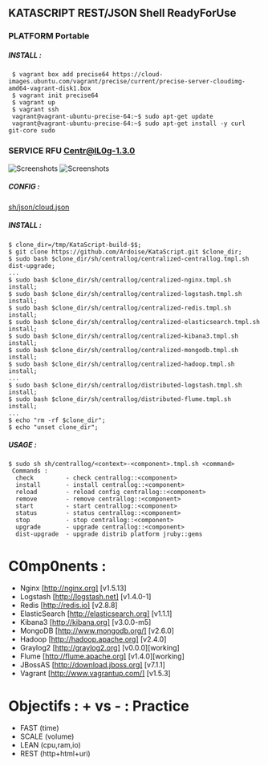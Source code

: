 ## KATASCRIPT REST/JSON Shell ReadyForUse

### PLATFORM Portable
##### INSTALL :
     $ vagrant box add precise64 https://cloud-images.ubuntu.com/vagrant/precise/current/precise-server-cloudimg-amd64-vagrant-disk1.box
     $ vagrant init precise64
     $ vagrant up
     $ vagrant ssh
     vagrant@vagrant-ubuntu-precise-64:~$ sudo apt-get update
     vagrant@vagrant-ubuntu-precise-64:~$ sudo apt-get install -y curl git-core sudo

### SERVICE RFU Centr@lL0g-1.3.0
  ![Screenshots](https://cacoo.com/diagrams/b8v677hxhjQriPld-BE94C.png?t=1397990235326)
  ![Screenshots](https://cacoo.com/diagrams/mTm79GTjCk8HGxsz-BE94C.png?t=1368912915182)

##### CONFIG :
[sh/json/cloud.json](https://github.com/Ardoise/KataScript/blob/master/sh/json/cloud.json)
    
##### INSTALL :
    $ clone_dir=/tmp/KataScript-build-$$;
    $ git clone https://github.com/Ardoise/KataScript.git $clone_dir;
    $ sudo bash $clone_dir/sh/centrallog/centralized-centrallog.tmpl.sh dist-upgrade;
    ...
    $ sudo bash $clone_dir/sh/centrallog/centralized-nginx.tmpl.sh install;
    $ sudo bash $clone_dir/sh/centrallog/centralized-logstash.tmpl.sh install;
    $ sudo bash $clone_dir/sh/centrallog/centralized-redis.tmpl.sh install;
    $ sudo bash $clone_dir/sh/centrallog/centralized-elasticsearch.tmpl.sh install;
    $ sudo bash $clone_dir/sh/centrallog/centralized-kibana3.tmpl.sh install;
    $ sudo bash $clone_dir/sh/centrallog/centralized-mongodb.tmpl.sh install;
    $ sudo bash $clone_dir/sh/centrallog/centralized-hadoop.tmpl.sh install;
    ...
    $ sudo bash $clone_dir/sh/centrallog/distributed-logstash.tmpl.sh install;
    $ sudo bash $clone_dir/sh/centrallog/distributed-flume.tmpl.sh install;
    ...
    $ echo "rm -rf $clone_dir";
    $ echo "unset clone_dir";
    
##### USAGE :
    $ sudo sh sh/centrallog/<context>-<component>.tmpl.sh <command>
     Commands :
      check         - check centrallog::<component>
      install       - install centrallog::<component>
      reload        - reload config centrallog::<component>
      remove        - remove centrallog::<component>
      start         - start centrallog::<component>
      status        - status centrallog::<component>
      stop          - stop centrallog::<component>
      upgrade       - upgrade centrallog::<component>
      dist-upgrade  - upgrade distrib platform jruby::gems

C0mp0nents :
==========================
  - Nginx [http://nginx.org] [v1.5.13]
  - Logstash [http://logstash.net] [v1.4.0-1]
  - Redis [http://redis.io] [v2.8.8]
  - ElasticSearch [http://elasticsearch.org] [v1.1.1]
  - Kibana3 [http://kibana.org] [v3.0.0-m5]
  - MongoDB [http://www.mongodb.org/] [v2.6.0]
  - Hadoop [http://hadoop.apache.org] [v2.4.0]
  - Graylog2 [http://graylog2.org] [v0.0.0][working]
  - Flume [http://flume.apache.org] [v1.4.0][working]
  - JBossAS [http://download.jboss.org] [v7.1.1]
  - Vagrant [http://www.vagrantup.com/] [v1.5.3]

Objectifs : + vs - : Practice 
=============================
  - FAST        (time)
  - SCALE       (volume)
  - LEAN        (cpu,ram,io)
  - REST        (http+html+uri)
  
